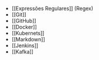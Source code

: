* [[Expressões Regulares]] (Regex)
* [[Git]]
* [[GitHub]]
* [[Docker]]
* [[Kubernets]]
* [[Markdown]]
* [[Jenkins]]
* [[Kafka]]


